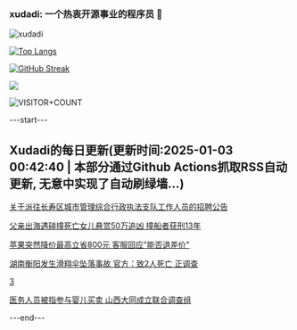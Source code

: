### xudadi: 一个热衷开源事业的程序员 👋

![xudadi](https://github-readme-stats-git-masterorgs-github-readme-stats-team.vercel.app/api?username=xudadi)

[![Top Langs](https://github-readme-stats.vercel.app/api/top-langs/?username=xudadi)](https://github.com/anuraghazra/github-readme-stats)

[![GitHub Streak](https://streak-stats.demolab.com?user=xudadi&locale=zh_Hans)](https://git.io/streak-stats)

![](https://raw.githubusercontent.com/xudadi/xudadi/main/assets/github-contribution-grid-snake.svg)

![VISITOR+COUNT](https://komarev.com/ghpvc/?username=xudadi&label=VISITOR+COUNT)


---start---

## Xudadi的每日更新(更新时间:2025-01-03 00:42:40 | 本部分通过Github Actions抓取RSS自动更新, 无意中实现了自动刷绿墙...)

[关于派往长寿区城市管理综合行政执法支队工作人员的招聘公告](https://www.gongkaoleida.com/article/2253327)

[父亲出海遇碰撞死亡女儿悬赏50万追凶 撞船者获刑13年](https://m.163.com/news/article/JKRM2L8Q051492T3.html)

[苹果突然降价最高立省800元 客服回应"能否退差价"](https://m.163.com/news/article/JKTBVGER0512B07B.html)

[湖南衡阳发生滑翔伞坠落事故 官方：致2人死亡 正调查](https://m.163.com/news/article/JKT8VF90053469LG.html)

[3](https://m.163.com/touch/news/sub/domestic)

[医务人员被指参与婴儿买卖 山西大同成立联合调查组](https://m.163.com/news/article/JKT912HI000189PS.html)

---end---
